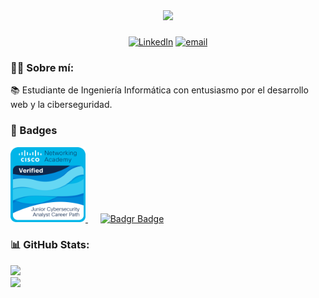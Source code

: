 <div align="center">
  <img src="https://i.imgur.com/41wiyjM.png">
</div>

###
<div align="center">
  
  [![LinkedIn](https://img.shields.io/badge/LinkedIn-%230077B5.svg?logo=linkedin&logoColor=white)](https://www.linkedin.com/in/camila-gimenez-it) [![email](https://img.shields.io/badge/Email-D14836?logo=gmail&logoColor=white)](mailto:cgmorel@outlook.com) 
<div>

###

<h3 align="left">👩‍💻 Sobre mí:</h3>

<p align="left">
📚 Estudiante de Ingeniería Informática con entusiasmo por el desarrollo web y la ciberseguridad.
</p>

###

<h3 align="left">🏅 Badges</h3>

<div align="left">
  <a href="https://www.credly.com/badges/d619c89f-5bf5-411d-9182-9997d7e3b006/public_url" target="_blank">
    <img src="https://github.com/gmcam/gmcam/blob/main/badge-cybersegjr.png?raw=true" alt="Cisco Badge" width="120" height="120" />
  </a>
  &nbsp;&nbsp;&nbsp;&nbsp;
  <a href="https://badgr.com/public/assertions/pOBmhEstRKKvpv6AX5-LMA" target="_blank">
    <img src="https://api.badgr.io/public/assertions/pOBmhEstRKKvpv6AX5-LMA/image" alt="Badgr Badge" width="120" height="120" />
  </a>
</div>



</div>


 <!-- <h3 align="left">🛠 Languages and tools</h3> 

<div align="left">
  <img src="https://cdn.jsdelivr.net/gh/devicons/devicon/icons/python/python-original.svg" height="40" alt="python logo" />
</div>

### -->

<h3 align="left">📊 GitHub Stats:</h3>

<div align="left">

![](https://github-readme-stats.vercel.app/api?username=gmcam&theme=calm_pink&hide_border=false&include_all_commits=false&count_private=false)  
![](https://nirzak-streak-stats.vercel.app/?user=gmcam&theme=calm_pink&hide_border=false)

</div>
